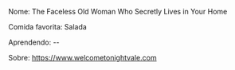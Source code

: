 Nome: The Faceless Old Woman Who Secretly Lives in Your Home

Comida favorita: Salada

Aprendendo: --

Sobre: https://www.welcometonightvale.com
